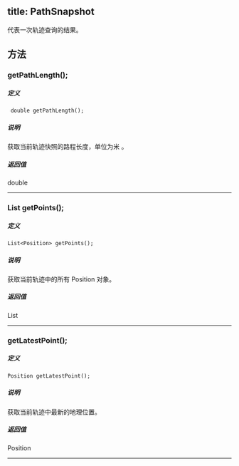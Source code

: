 title: PathSnapshot
---

代表一次轨迹查询的结果。

## 方法

### getPathLength();

##### 定义

```android
 double getPathLength();
```

##### 说明
获取当前轨迹快照的路程长度，单位为米 。

##### 返回值
double

---

### List<Position> getPoints();

##### 定义

```android
List<Position> getPoints();
```

##### 说明
获取当前轨迹中的所有 Position 对象。

##### 返回值
List<Position>

---

### getLatestPoint();

##### 定义

```android
Position getLatestPoint();
```

##### 说明
获取当前轨迹中最新的地理位置。

##### 返回值
Position

---


